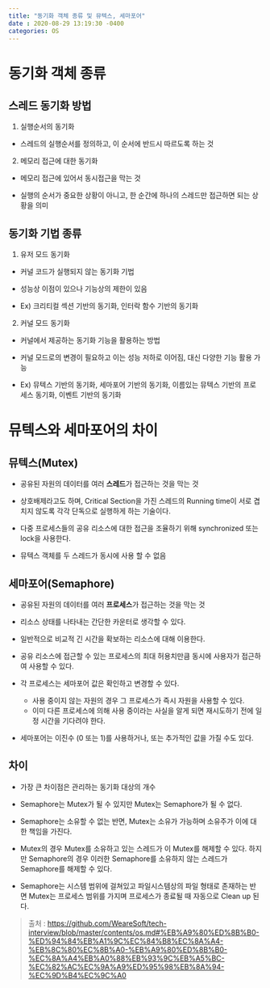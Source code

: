```yaml
---
title: "동기화 객체 종류 및 뮤텍스, 세마포어"
date : 2020-08-29 13:19:30 -0400
categories: OS
---
```


# 동기화 객체 종류


## 스레드 동기화 방법

1. 실행순서의 동기화

- 스레드의 실행순서를 정의하고, 이 순서에 반드시 따르도록 하는 것

2. 메모리 접근에 대한 동기화

- 메모리 접근에 있어서 동시접근을 막는 것

- 실행의 순서가 중요한 상황이 아니고, 한 순간에 하나의 스레드만 접근하면 되는 상황을 의미


## 동기화 기법 종류

1. 유저 모드 동기화

- 커널 코드가 실행되지 않는 동기화 기법

- 성능상 이점이 있으나 기능상의 제한이 있음

- Ex) 크리티컬 섹션 기반의 동기화, 인터락 함수 기반의 동기화

2. 커널 모드 동기화

- 커널에서 제공하는 동기화 기능을 활용하는 방법

- 커널 모드로의 변경이 필요하고 이는 성능 저하로 이어짐, 대신 다양한 기능 활용 가능

- Ex) 뮤텍스 기반의 동기화, 세마포어 기반의 동기화, 이름있는 뮤텍스 기반의 프로세스 동기화, 이벤트 기반의 동기화



# 뮤텍스와 세마포어의 차이

## 뮤텍스(Mutex)

- 공유된 자원의 데이터를 여러 **스레드**가 접근하는 것을 막는 것

- 상호배제라고도 하며, Critical Section을 가진 스레드의 Running time이 서로 겹치지 않도록 각각 단독으로 실행하게 하는 기술이다.

- 다중 프로세스들의 공유 리소스에 대한 접근을 조율하기 위해 synchronized 또는 lock을 사용한다.

- 뮤텍스 객체를 두 스레드가 동시에 사용 할 수 없음

## 세마포어(Semaphore)

- 공유된 자원의 데이터를 여러 **프로세스**가 접근하는 것을 막는 것

- 리소스 상태를 나타내는 간단한 카운터로 생각할 수 있다.

- 일반적으로 비교적 긴 시간을 확보하는 리소스에 대해 이용한다.

- 공유 리소스에 접근할 수 있는 프로세스의 최대 허용치만큼 동시에 사용자가 접근하여 사용할 수 있다.

- 각 프로세스는 세마포어 값은 확인하고 변경할 수 있다.
   * 사용 중이지 않는 자원의 경우 그 프로세스가 즉시 자원을 사용할 수 있다.
   * 이미 다른 프로세스에 의해 사용 중이라는 사실을 알게 되면 재시도하기 전에 일정 시간을 기다려야 한다.

- 세마포어는 이진수 (0 또는 1)를 사용하거나, 또는 추가적인 값을 가질 수도 있다.


## 차이

- 가장 큰 차이점은 관리하는 동기화 대상의 개수

- Semaphore는 Mutex가 될 수 있지만 Mutex는 Semaphore가 될 수 없다.

- Semaphore는 소유할 수 없는 반면, Mutex는 소유가 가능하며 소유주가 이에 대한 책임을 가진다.

- Mutex의 경우 Mutex를 소유하고 있는 스레드가 이 Mutex를 해제할 수 있다. 하지만 Semaphore의 경우 이러한 Semaphore를 소유하지 않는 스레드가 Semaphore를 해제할 수 있다.

- Semaphore는 시스템 범위에 걸쳐있고 파일시스템상의 파일 형태로 존재하는 반면 Mutex는 프로세스 범위를 가지며 프로세스가 종료될 때 자동으로 Clean up 된다.



> 출처 : https://github.com/WeareSoft/tech-interview/blob/master/contents/os.md#%EB%A9%80%ED%8B%B0-%ED%94%84%EB%A1%9C%EC%84%B8%EC%8A%A4-%EB%8C%80%EC%8B%A0-%EB%A9%80%ED%8B%B0-%EC%8A%A4%EB%A0%88%EB%93%9C%EB%A5%BC-%EC%82%AC%EC%9A%A9%ED%95%98%EB%8A%94-%EC%9D%B4%EC%9C%A0



